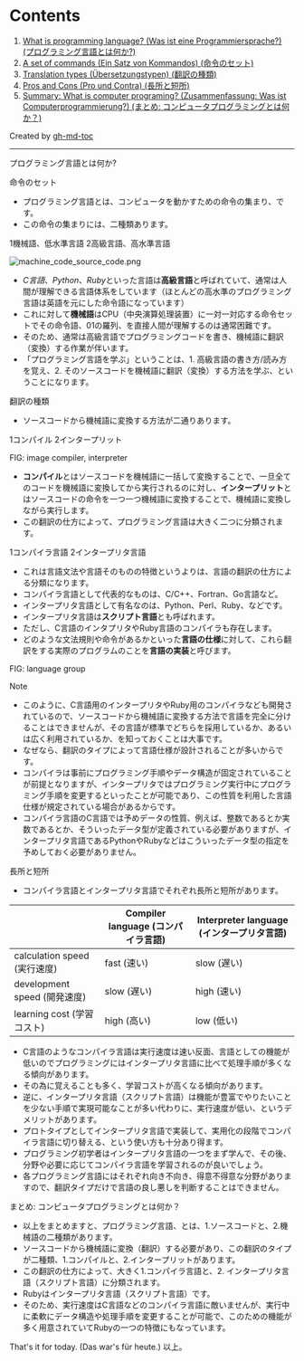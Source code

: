 Contents
=================


1. [What is programming language? (Was ist eine Programmiersprache?) (プログラミング言語とは何か?)](#1-what-is-programming-language-was-ist-eine-programmiersprache-%E3%83%97%E3%83%AD%E3%82%B0%E3%83%A9%E3%83%9F%E3%83%B3%E3%82%B0%E8%A8%80%E8%AA%9E%E3%81%A8%E3%81%AF%E4%BD%95%E3%81%8B)
  1. [A set of commands (Ein Satz von Kommandos) (命令のセット)](#1-1-a-set-of-commands-ein-satz-von-kommandos-%E5%91%BD%E4%BB%A4%E3%81%AE%E3%82%BB%E3%83%83%E3%83%88)
  2. [Translation types (Übersetzungstypen) (翻訳の種類)](#1-2-translation-types-%C3%BCbersetzungstypen-%E7%BF%BB%E8%A8%B3%E3%81%AE%E7%A8%AE%E9%A1%9E)
  3. [Pros and Cons (Pro und Contra) (長所と短所)](#1-3-pros-and-cons-pro-und-contra-%E9%95%B7%E6%89%80%E3%81%A8%E7%9F%AD%E6%89%80)
2. [Summary: What is computer programing? (Zusammenfassung: Was ist Computerprogrammierung?) (まとめ: コンピュータプログラミングとは何か？)](#1-4-summary-what-is-computer-programing-zusammenfassung-was-ist-computerprogrammierung-%E3%81%BE%E3%81%A8%E3%82%81-%E3%82%B3%E3%83%B3%E3%83%94%E3%83%A5%E3%83%BC%E3%82%BF%E3%83%97%E3%83%AD%E3%82%B0%E3%83%A9%E3%83%9F%E3%83%B3%E3%82%B0%E3%81%A8%E3%81%AF%E4%BD%95%E3%81%8B)

Created by [gh-md-toc](https://github.com/ekalinin/github-markdown-toc.go)

----

プログラミング言語とは何か?

命令のセット

* プログラミング言語とは、コンピュータを動かすための命令の集まり、です。
* この命令の集まりには、二種類あります。

1機械語、低水準言語
2高級言語、高水準言語

![machine_code_source_code.png](../png/machine_code_source_code.png)

* *C言語*、*Python*、*Ruby*といった言語は**高級言語**と呼ばれていて、通常は人間が理解できる言語体系をしています（ほとんどの高水準のプログラミング言語は英語を元にした命令語になっています）
* これに対して**機械語**はCPU（中央演算処理装置）に一対一対応する命令セットでその命令語、01の羅列、を直接人間が理解するのは通常困難です。
* そのため、通常は高級言語でプログラミングコードを書き、機械語に翻訳（変換）する作業が伴います。
* 「プログラミング言語を学ぶ」ということは、1. 高級言語の書き方/読み方を覚え、2. そのソースコードを機械語に翻訳（変換）する方法を学ぶ、ということになります。

翻訳の種類

* ソースコードから機械語に変換する方法が二通りあります。

1コンパイル
2インタープリット

FIG: image compiler, interpreter

* **コンパイル**とはソースコードを機械語に一括して変換することで、一旦全てのコードを機械語に変換してから実行されるのに対し、**インタープリット**とはソースコードの命令を一つ一つ機械語に変換することで、機械語に変換しながら実行します。
* この翻訳の仕方によって、プログラミング言語は大きく二つに分類されます。

1コンパイラ言語
2インタープリタ言語

* これは言語文法や言語そのものの特徴というよりは、言語の翻訳の仕方による分類になります。
* コンパイラ言語として代表的なものは、C/C++、Fortran、Go言語など。
* インタープリタ言語として有名なのは、Python、Perl、Ruby、などです。
* インタープリタ言語は**スクリプト言語**とも呼ばれます。
* ただし、C言語のインタプリタやRuby言語のコンパイラも存在します。
* どのような文法規則や命令があるかといった**言語の仕様**に対して、これら翻訳をする実際のプログラムのことを**言語の実装**と呼びます。

FIG: language group

Note
* このように、C言語用のインタープリタやRuby用のコンパイラなども開発されているので、ソースコードから機械語に変換する方法で言語を完全に分けることはできませんが、その言語が標準でどちらを採用しているか、あるいは広く利用されているか、を知っておくことは大事です。
* なぜなら、翻訳のタイプによって言語仕様が設計されることが多いからです。
* コンパイラは事前にプログラミング手順やデータ構造が固定されていることが前提となりますが、インタープリタではプログラミング実行中にプログラミング手順を変更するといったことが可能であり、この性質を利用した言語仕様が規定されている場合があるからです。
* コンパイラ言語のC言語では予めデータの性質、例えば、整数であるとか実数であるとか、そういったデータ型が定義されている必要がありますが、インタープリタ言語であるPythonやRubyなどはこういったデータ型の指定を予めしておく必要がありません。

長所と短所

* コンパイラ言語とインタープリタ言語でそれぞれ長所と短所があります。

|                               | Compiler language (コンパイラ言語) | Interpreter language (インタープリタ言語) |
| ----------------------------- | ---------------------------------- | ----------------------------------------- |
| calculation speed (実行速度)  | fast (速い)                        | slow (遅い)                               |
| development speed (開発速度)  | slow (遅い)                        | high (速い)                               |
| learning cost (学習コスト)    | high (高い)                        | low (低い)                                |

* C言語のようなコンパイラ言語は実行速度は速い反面、言語としての機能が低いのでプログラミングにはインタープリタ言語に比べて処理手順が多くなる傾向があります。
* その為に覚えることも多く、学習コストが高くなる傾向があります。
* 逆に、インタープリタ言語（スクリプト言語）は機能が豊富でやりたいことを少ない手順で実現可能なことが多い代わりに、実行速度が低い、というデメリットがあります。
* プロトタイプとしてインタープリタ言語で実装して、実用化の段階でコンパイラ言語に切り替える、という使い方も十分あり得ます。
* プログラミング初学者はインタープリタ言語の一つをまず学んで、その後、分野や必要に応じてコンパイラ言語を学習されるのが良いでしょう。
* 各プログラミング言語にはそれぞれ向き不向き、得意不得意な分野がありますので、翻訳タイプだけで言語の良し悪しを判断することはできません。


まとめ: コンピュータプログラミングとは何か？

* 以上をまとめますと、プログラミング言語、とは、1.ソースコードと、2.機械語の二種類があります。
* ソースコードから機械語に変換（翻訳）する必要があり、この翻訳のタイプが二種類、1.コンパイルと、2.インタープリットがあります。
* この翻訳の仕方によって、大きく1.コンパイラ言語と、2. インタープリタ言語（スクリプト言語）に分類されます。
* Rubyはインタープリタ言語（スクリプト言語）です。
* そのため、実行速度はC言語などのコンパイラ言語に敵いませんが、実行中に柔軟にデータ構造や処理手順を変更することが可能で、このための機能が多く用意されていてRubyの一つの特徴にもなっています。

That's it for today. (Das war's für heute.) 以上。
